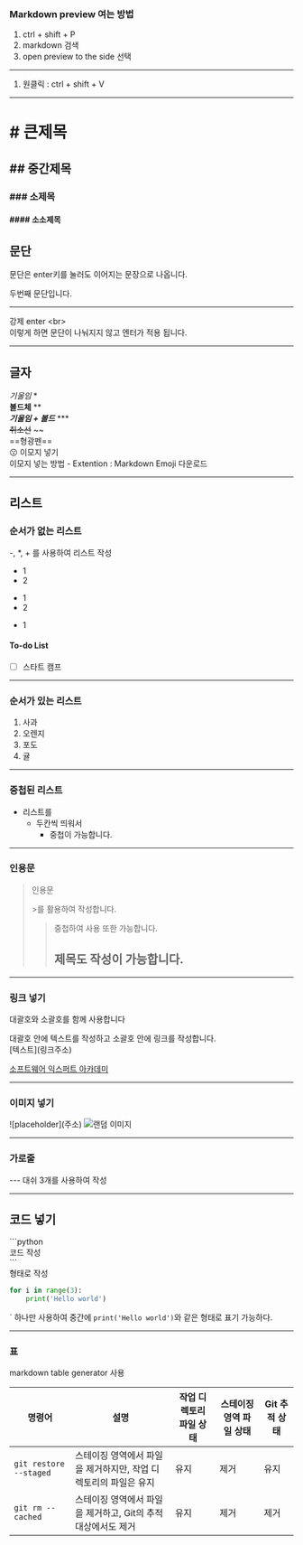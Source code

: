 ### Markdown preview 여는 방법

1. ctrl + shift + P
2. markdown 검색
3. open preview to the side 선택<br>
---
1. 원클릭 : ctrl + shift + V
---

# \# 큰제목
## \## 중간제목
### \### 소제목
#### \#### 소소제목

## 문단
문단은 enter키를 눌러도
이어지는 문장으로 나옵니다.

두번째 문단입니다.

---
강제 enter \<br><br>
이렇게 하면 문단이 나눠지지 않고 엔터가 적용 됩니다.

---

## 글자
*기울임* \*<br>
**볼드체** \*\*<br>
***기울임 + 볼드*** \*\*\* <br>
~~취소선~~ \~\~<br>
==형광펜== <br>
:kissing: 이모지 넣기 <br>
이모지 넣는 방법 - Extention : Markdown Emoji 다운로드

---
## 리스트
### 순서가 없는 리스트
-, *, + 를 사용하여 리스트 작성
- 1
- 2
* 1
* 2
+ 1

#### To-do List
- [ ] 스타트 캠프

---
### 순서가 있는 리스트
1. 사과
1. 오렌지
1. 포도
1. 귤

---
### 중첩된 리스트
- 리스트를
  - 두칸씩 띄워서
    - 중첩이 가능합니다.


---
### 인용문
> 인용문
>
> \>를 활용하여 작성합니다.
>> 중첩하여 사용 또한 가능합니다.
>> ## 제목도 작성이 가능합니다.

---
### 링크 넣기
대괄호와 소괄호를 함께 사용합니다

대괄호 안에 텍스트를 작성하고 소괄호 안에 링크를 작성합니다.<br>
\[텍스트]\(링크주소)


[소프트웨어 익스퍼트 아카데미](https://www.swexpertacademy.com/)

---
### 이미지 넣기
\!\[placeholder]\(주소)
![랜덤 이미지](https://picsum.photos/200/300)

---
### 가로줄
\--- 대쉬 3개를 사용하여 작성

---
## 코드 넣기
\```python<br>
코드 작성<br>
\```<br>
형태로 작성

```python
for i in range(3):
    print('Hello world')
```

\` 하나만 사용하여 중간에 `print('Hello world')`와 같은 형태로 표기 가능하다.

---
### 표
markdown table generator 사용

| 명령어                  | 설명                                                                 | 작업 디렉토리 파일 상태 | 스테이징 영역 파일 상태 | Git 추적 상태          |
|-------------------------|----------------------------------------------------------------------|-------------------------|-------------------------|-------------------------|
| `git restore --staged`  | 스테이징 영역에서 파일을 제거하지만, 작업 디렉토리의 파일은 유지    | 유지                    | 제거                    | 유지                    |
| `git rm --cached`       | 스테이징 영역에서 파일을 제거하고, Git의 추적 대상에서도 제거        | 유지                    | 제거                    | 제거                    |
